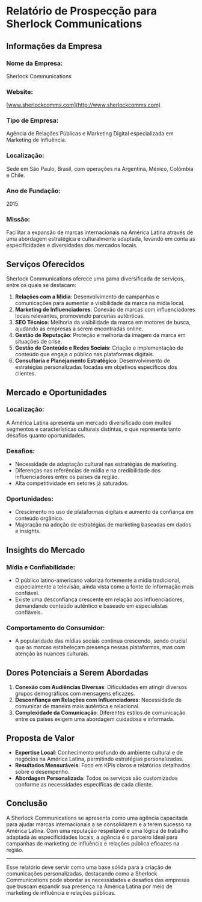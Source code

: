 # Relatório de Prospecção para Sherlock Communications

## Informações da Empresa
### Nome da Empresa:
Sherlock Communications

### Website:
[www.sherlockcomms.com](http://www.sherlockcomms.com)

### Tipo de Empresa:
Agência de Relações Públicas e Marketing Digital especializada em Marketing de Influência.

### Localização:
Sede em São Paulo, Brasil, com operações na Argentina, México, Colômbia e Chile.

### Ano de Fundação:
2015

### Missão:
Facilitar a expansão de marcas internacionais na América Latina através de uma abordagem estratégica e culturalmente adaptada, levando em conta as especificidades e diversidades dos mercados locais.

## Serviços Oferecidos
Sherlock Communications oferece uma gama diversificada de serviços, entre os quais se destacam:

1. **Relações com a Mídia**: Desenvolvimento de campanhas e comunicações para aumentar a visibilidade da marca na mídia local.
2. **Marketing de Influenciadores**: Conexão de marcas com influenciadores locais relevantes, promovendo parcerias autênticas.
3. **SEO Técnico**: Melhoria da visibilidade da marca em motores de busca, ajudando as empresas a serem encontradas online.
4. **Gestão de Reputação**: Proteção e melhoria da imagem da marca em situações de crise.
5. **Gestão de Conteúdo e Redes Sociais**: Criação e implementação de conteúdo que engaja o público nas plataformas digitais.
6. **Consultoria e Planejamento Estratégico**: Desenvolvimento de estratégias personalizadas focadas em objetivos específicos dos clientes.

## Mercado e Oportunidades
### Localização:
A América Latina apresenta um mercado diversificado com muitos segmentos e características culturais distintas, o que representa tanto desafios quanto oportunidades.

### Desafios:
- Necessidade de adaptação cultural nas estratégias de marketing.
- Diferenças nas referências de mídia e na credibilidade dos influenciadores entre os países da região.
- Alta competitividade em setores já saturados.

### Oportunidades:
- Crescimento no uso de plataformas digitais e aumento da confiança em conteúdo orgânico.
- Majoração na adoção de estratégias de marketing baseadas em dados e insights.

## Insights do Mercado
### Mídia e Confiabilidade:
- O público latino-americano valoriza fortemente a mídia tradicional, especialmente a televisão, ainda vista como a fonte de informação mais confiável.
- Existe uma desconfiança crescente em relação aos influenciadores, demandando conteúdo autêntico e baseado em especialistas confiáveis.

### Comportamento do Consumidor:
- A popularidade das mídias sociais continua crescendo, sendo crucial que as marcas estabeleçam presença nessas plataformas, mas com atenção às nuances culturais.

## Dores Potenciais a Serem Abordadas
1. **Conexão com Audiências Diversas**: Dificuldades em atingir diversos grupos demográficos com mensagens eficazes.
2. **Desconfiança em Relações com Influenciadores**: Necessidade de comunicar de maneira mais autêntica e relacional.
3. **Complexidade da Comunicação**: Diferentes estilos de comunicação entre os países exigem uma abordagem cuidadosa e informada.

## Proposta de Valor
- **Expertise Local**: Conhecimento profundo do ambiente cultural e de negócios na América Latina, permitindo estratégias personalizadas.
- **Resultados Mensuráveis**: Foco em KPIs claros e relatórios detalhados sobre o desempenho.
- **Abordagem Personalizada**: Todos os serviços são customizados conforme as necessidades específicas de cada cliente.

## Conclusão
A Sherlock Communications se apresenta como uma agência capacitada para ajudar marcas internacionais a se consolidarem e a terem sucesso na América Latina. Com uma reputação respeitável e uma lógica de trabalho adaptada às especificidades locais, a agência é o parceiro ideal para campanhas de marketing de influência e relações pública eficazes na região.

--- 

Esse relatório deve servir como uma base sólida para a criação de comunicações personalizadas, destacando como a Sherlock Communications pode abordar as necessidades e desafios das empresas que buscam expandir sua presença na América Latina por meio de marketing de influência e relações públicas.
